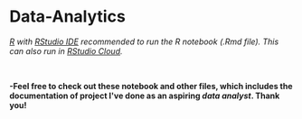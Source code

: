# Data-Analytics

*[R](https://cran.r-project.org/mirrors.html) with [RStudio IDE](https://www.rstudio.com/products/rstudio/download/#download) recommended to run the R notebook (.Rmd file). This can also run in [RStudio Cloud](rstudio.cloud).*

<br>

**-Feel free to check out these notebook and other files, which includes the documentation of project I've done as an aspiring *data analyst*. Thank you!**
